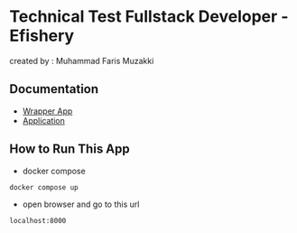 # Technical Test Fullstack Developer - Efishery
created by : Muhammad Faris Muzakki

## Documentation
- [Wrapper App](./documentation/wrapper/README.md)
- [Application](./documentation/application/README.md)

## How to Run This App
- docker compose
```sh
docker compose up
```
- open browser and go to this url
```sh
localhost:8000
```

